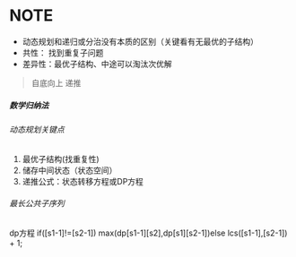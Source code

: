 # NOTE
- 动态规划和递归或分治没有本质的区别（关键看有无最优的子结构）
- 共性： 找到重复子问题
- 差异性：最优子结构、中途可以淘汰次优解

> 自底向上 递推

##### 数学归纳法

###### 动态规划关键点
1. 最优子结构(找重复性)
2. 储存中间状态（状态空间）
3. 递推公式：状态转移方程或DP方程

###### 最长公共子序列
dp方程 if([s1-1]!=[s2-1]) max(dp[s1-1][s2],dp[s1][s2-1])else lcs([s1-1],[s2-1]) + 1;
  

